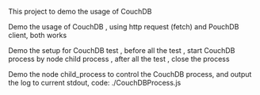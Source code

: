 This project to demo the usage of CouchDB

Demo the usage of CouchDB , using http request (fetch) and PouchDB client, both works

Demo the setup for CouchDB test , before all the test , start CouchDB process by node child process , after all the test , close the process

Demo the node child_process to control the CouchDB process, and output the log to current stdout, code: ./CouchDBProcess.js



